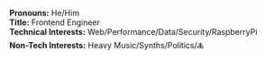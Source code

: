 **Pronouns:** He/Him  
**Title:** Frontend Engineer  
**Technical Interests:** Web/Performance/Data/Security/RaspberryPi   
**Non-Tech Interests:** Heavy Music/Synths/Politics/🜏
